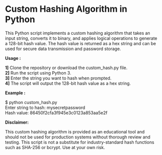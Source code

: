 # Custom Hashing Algorithm in Python

This Python script implements a custom hashing algorithm that takes an input string, converts it to binary, and applies logical operations to generate a 128-bit hash value. The hash value is returned as a hex string and can be used for secure data transmission and password storage.

**Usage :**

**1]** Clone the repository or download the custom_hash.py file.  
**2]** Run the script using Python 3.  
**3]** Enter the string you want to hash when prompted.  
**4]** The script will output the 128-bit hash value as a hex string.

**Example :**

$ python custom_hash.py  
Enter string to hash: mysecretpassword  
Hash value: 86450f2cfa3f945e3c0123a853aa5e2f

**Disclaimer:**

This custom hashing algorithm is provided as an educational tool and should not be used for production systems without thorough review and testing. This script is not a substitute for industry-standard hash functions such as SHA-256 or bcrypt. Use at your own risk.



